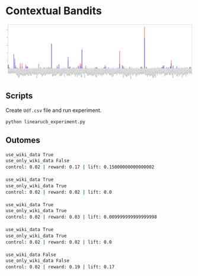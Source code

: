 # Contextual Bandits

![Alt text](britney_vs_madona.png "Title")

## Scripts

Create `Udf.csv` file and run experiment.

```sh
python linearucb_experiment.py
```

## Outomes

```sh
use_wiki_data True
use_only_wiki_data False
control: 0.02 | reward: 0.17 | lift: 0.15000000000000002

use_wiki_data True
use_only_wiki_data True
control: 0.02 | reward: 0.02 | lift: 0.0

use_wiki_data True
use_only_wiki_data True
control: 0.02 | reward: 0.03 | lift: 0.009999999999999998

use_wiki_data True
use_only_wiki_data True
control: 0.02 | reward: 0.02 | lift: 0.0

use_wiki_data False
use_only_wiki_data False
control: 0.02 | reward: 0.19 | lift: 0.17
```